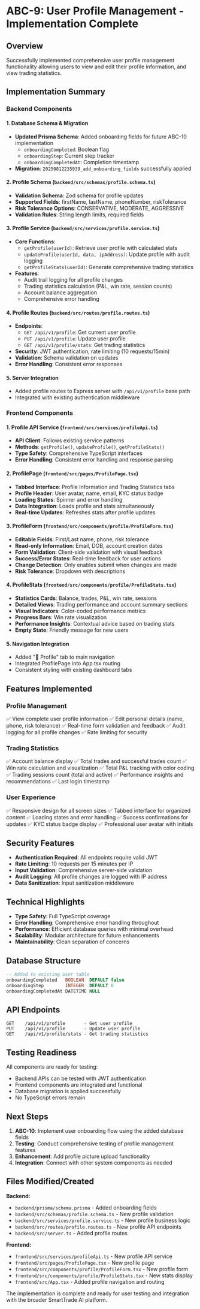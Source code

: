 # ABC-9: User Profile Management - Implementation Complete

## Overview
Successfully implemented comprehensive user profile management functionality allowing users to view and edit their profile information, and view trading statistics.

## Implementation Summary

### Backend Components

#### 1. Database Schema & Migration
- **Updated Prisma Schema**: Added onboarding fields for future ABC-10 implementation
  - `onboardingCompleted`: Boolean flag
  - `onboardingStep`: Current step tracker
  - `onboardingCompletedAt`: Completion timestamp
- **Migration**: `20250812235939_add_onboarding_fields` successfully applied

#### 2. Profile Schema (`backend/src/schemas/profile.schema.ts`)
- **Validation Schema**: Zod schema for profile updates
- **Supported Fields**: firstName, lastName, phoneNumber, riskTolerance
- **Risk Tolerance Options**: CONSERVATIVE, MODERATE, AGGRESSIVE
- **Validation Rules**: String length limits, required fields

#### 3. Profile Service (`backend/src/services/profile.service.ts`)
- **Core Functions**:
  - `getProfile(userId)`: Retrieve user profile with calculated stats
  - `updateProfile(userId, data, ipAddress)`: Update profile with audit logging
  - `getProfileStats(userId)`: Generate comprehensive trading statistics
- **Features**:
  - Audit trail logging for all profile changes
  - Trading statistics calculation (P&L, win rate, session counts)
  - Account balance aggregation
  - Comprehensive error handling

#### 4. Profile Routes (`backend/src/routes/profile.routes.ts`)
- **Endpoints**:
  - `GET /api/v1/profile`: Get current user profile
  - `PUT /api/v1/profile`: Update user profile
  - `GET /api/v1/profile/stats`: Get trading statistics
- **Security**: JWT authentication, rate limiting (10 requests/15min)
- **Validation**: Schema validation on updates
- **Error Handling**: Consistent error responses

#### 5. Server Integration
- Added profile routes to Express server with `/api/v1/profile` base path
- Integrated with existing authentication middleware

### Frontend Components

#### 1. Profile API Service (`frontend/src/services/profileApi.ts`)
- **API Client**: Follows existing service patterns
- **Methods**: `getProfile()`, `updateProfile()`, `getProfileStats()`
- **Type Safety**: Comprehensive TypeScript interfaces
- **Error Handling**: Consistent error handling and response parsing

#### 2. ProfilePage (`frontend/src/pages/ProfilePage.tsx`)
- **Tabbed Interface**: Profile Information and Trading Statistics tabs
- **Profile Header**: User avatar, name, email, KYC status badge
- **Loading States**: Spinner and error handling
- **Data Integration**: Loads profile and stats simultaneously
- **Real-time Updates**: Refreshes stats after profile updates

#### 3. ProfileForm (`frontend/src/components/profile/ProfileForm.tsx`)
- **Editable Fields**: First/Last name, phone, risk tolerance
- **Read-only Information**: Email, DOB, account creation dates
- **Form Validation**: Client-side validation with visual feedback
- **Success/Error States**: Real-time feedback for user actions
- **Change Detection**: Only enables submit when changes are made
- **Risk Tolerance**: Dropdown with descriptions

#### 4. ProfileStats (`frontend/src/components/profile/ProfileStats.tsx`)
- **Statistics Cards**: Balance, trades, P&L, win rate, sessions
- **Detailed Views**: Trading performance and account summary sections
- **Visual Indicators**: Color-coded performance metrics
- **Progress Bars**: Win rate visualization
- **Performance Insights**: Contextual advice based on trading stats
- **Empty State**: Friendly message for new users

#### 5. Navigation Integration
- Added "👤 Profile" tab to main navigation
- Integrated ProfilePage into App.tsx routing
- Consistent styling with existing dashboard tabs

## Features Implemented

### Profile Management
✅ View complete user profile information
✅ Edit personal details (name, phone, risk tolerance)
✅ Real-time form validation and feedback
✅ Audit logging for all profile changes
✅ Rate limiting for security

### Trading Statistics
✅ Account balance display
✅ Total trades and successful trades count
✅ Win rate calculation and visualization
✅ Total P&L tracking with color coding
✅ Trading sessions count (total and active)
✅ Performance insights and recommendations
✅ Last login timestamp

### User Experience
✅ Responsive design for all screen sizes
✅ Tabbed interface for organized content
✅ Loading states and error handling
✅ Success confirmations for updates
✅ KYC status badge display
✅ Professional user avatar with initials

## Security Features
- **Authentication Required**: All endpoints require valid JWT
- **Rate Limiting**: 10 requests per 15 minutes per IP
- **Input Validation**: Comprehensive server-side validation
- **Audit Logging**: All profile changes are logged with IP address
- **Data Sanitization**: Input sanitization middleware

## Technical Highlights
- **Type Safety**: Full TypeScript coverage
- **Error Handling**: Comprehensive error handling throughout
- **Performance**: Efficient database queries with minimal overhead
- **Scalability**: Modular architecture for future enhancements
- **Maintainability**: Clean separation of concerns

## Database Structure
```sql
-- Added to existing User table
onboardingCompleted   BOOLEAN  DEFAULT false
onboardingStep        INTEGER  DEFAULT 0  
onboardingCompletedAt DATETIME NULL
```

## API Endpoints
```
GET    /api/v1/profile       - Get user profile
PUT    /api/v1/profile       - Update user profile  
GET    /api/v1/profile/stats - Get trading statistics
```

## Testing Readiness
All components are ready for testing:
- Backend APIs can be tested with JWT authentication
- Frontend components are integrated and functional
- Database migration is applied successfully
- No TypeScript errors remain

## Next Steps
1. **ABC-10**: Implement user onboarding flow using the added database fields
2. **Testing**: Conduct comprehensive testing of profile management features
3. **Enhancement**: Add profile picture upload functionality
4. **Integration**: Connect with other system components as needed

## Files Modified/Created
**Backend:**
- `backend/prisma/schema.prisma` - Added onboarding fields
- `backend/src/schemas/profile.schema.ts` - New profile validation
- `backend/src/services/profile.service.ts` - New profile business logic
- `backend/src/routes/profile.routes.ts` - New profile API endpoints
- `backend/src/server.ts` - Added profile routes

**Frontend:**
- `frontend/src/services/profileApi.ts` - New profile API service
- `frontend/src/pages/ProfilePage.tsx` - New profile page
- `frontend/src/components/profile/ProfileForm.tsx` - New profile form
- `frontend/src/components/profile/ProfileStats.tsx` - New stats display
- `frontend/src/App.tsx` - Added profile navigation and routing

The implementation is complete and ready for user testing and integration with the broader SmartTrade AI platform.
